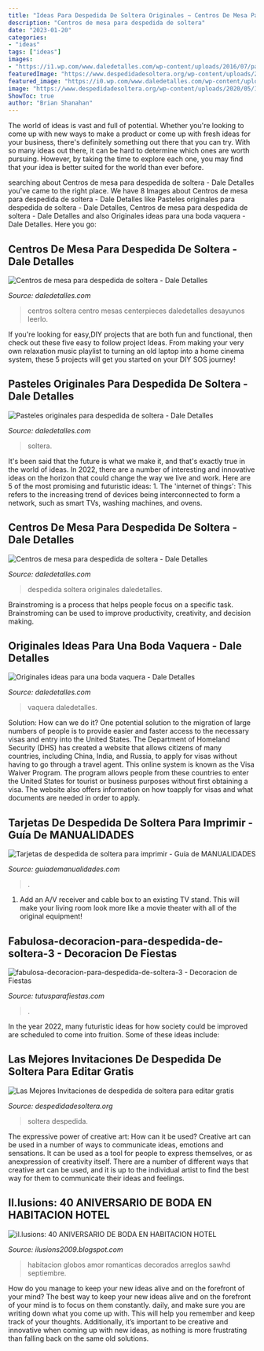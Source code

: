 ```yaml
---
title: "Ideas Para Despedida De Soltera Originales ~ Centros De Mesa Para Despedida De Soltera"
description: "Centros de mesa para despedida de soltera"
date: "2023-01-20"
categories:
- "ideas"
tags: ["ideas"]
images:
- "https://i1.wp.com/www.daledetalles.com/wp-content/uploads/2016/07/pastel-para-despedida-de-soltera18.jpg?resize=500%2C750"
featuredImage: "https://www.despedidadesoltera.org/wp-content/uploads/2020/05/Invitaciones-de-despedida-de-soltera-5.jpg"
featured_image: "https://i0.wp.com/www.daledetalles.com/wp-content/uploads/2016/07/centro-de-mesa-para-despedida-de-soltera14.jpg"
image: "https://www.despedidadesoltera.org/wp-content/uploads/2020/05/Invitaciones-de-despedida-de-soltera-5.jpg"
ShowToc: true
author: "Brian Shanahan"
---
```



The world of ideas is vast and full of potential. Whether you're looking to come up with new ways to make a product or come up with fresh ideas for your business, there's definitely something out there that you can try. With so many ideas out there, it can be hard to determine which ones are worth pursuing. However, by taking the time to explore each one, you may find that your idea is better suited for the world than ever before.

	

		
searching about Centros de mesa para despedida de soltera - Dale Detalles you've came to the right place. We have 8 Images about Centros de mesa para despedida de soltera - Dale Detalles like Pasteles originales para despedida de soltera - Dale Detalles, Centros de mesa para despedida de soltera - Dale Detalles and also Originales ideas para una boda vaquera - Dale Detalles. Here you go:
		
    
## Centros De Mesa Para Despedida De Soltera - Dale Detalles

<img loading=lazy src="https://i0.wp.com/www.daledetalles.com/wp-content/uploads/2016/07/centro-de-mesa-para-despedida-de-soltera9.jpg?resize=501%2C701" onerror="this.onerror=null;this.src='https://tse2.mm.bing.net/th?id=OIP.rGqfoc53Mkt1gO24tqRRFAHaKX&amp;pid=15.1';" alt="Centros de mesa para despedida de soltera - Dale Detalles">

_Source: daledetalles.com_

>centros soltera centro mesas centerpieces daledetalles desayunos leerlo. 

	

If you're looking for easy,DIY projects that are both fun and functional, then check out these five easy to follow project Ideas. From making your very own relaxation music playlist to turning an old laptop into a home cinema system, these 5 projects will get you started on your DIY SOS journey!

    
## Pasteles Originales Para Despedida De Soltera - Dale Detalles

<img loading=lazy src="https://i1.wp.com/www.daledetalles.com/wp-content/uploads/2016/07/pastel-para-despedida-de-soltera18.jpg?resize=500%2C750" onerror="this.onerror=null;this.src='https://tse2.mm.bing.net/th?id=OIP.PCgF4-KPceOb-EPdKWBDVgHaLH&amp;pid=15.1';" alt="Pasteles originales para despedida de soltera - Dale Detalles">

_Source: daledetalles.com_

>soltera. 

	

It's been said that the future is what we make it, and that's exactly true in the world of ideas. In 2022, there are a number of interesting and innovative ideas on the horizon that could change the way we live and work. Here are 5 of the most promising and futuristic ideas: 1. The 'internet of things': This refers to the increasing trend of devices being interconnected to form a network, such as smart TVs, washing machines, and ovens.

    
## Centros De Mesa Para Despedida De Soltera - Dale Detalles

<img loading=lazy src="https://i0.wp.com/www.daledetalles.com/wp-content/uploads/2016/07/centro-de-mesa-para-despedida-de-soltera14.jpg" onerror="this.onerror=null;this.src='https://tse1.mm.bing.net/th?id=OIP.DKXl-O1reZTGaluwzKGEzAHaJ4&amp;pid=15.1';" alt="Centros de mesa para despedida de soltera - Dale Detalles">

_Source: daledetalles.com_

>despedida soltera originales daledetalles. 

	

Brainstroming is a process that helps people focus on a specific task. Brainstroming can be used to improve productivity, creativity, and decision making.

    
## Originales Ideas Para Una Boda Vaquera - Dale Detalles

<img loading=lazy src="https://i1.wp.com/www.daledetalles.com/wp-content/uploads/2016/08/boda-vaquera29.jpg" onerror="this.onerror=null;this.src='https://tse2.mm.bing.net/th?id=OIP.YaX6YPv9dGOekHKJITQMJAHaGH&amp;pid=15.1';" alt="Originales ideas para una boda vaquera - Dale Detalles">

_Source: daledetalles.com_

>vaquera daledetalles. 

	

Solution: How can we do it?
One potential solution to the migration of large numbers of people is to provide easier and faster access to the necessary visas and entry into the United States. The Department of Homeland Security (DHS) has created a website that allows citizens of many countries, including China, India, and Russia, to apply for visas without having to go through a travel agent. This online system is known as the Visa Waiver Program. The program allows people from these countries to enter the United States for tourist or business purposes without first obtaining a visa. The website also offers information on how toapply for visas and what documents are needed in order to apply.

    
## Tarjetas De Despedida De Soltera Para Imprimir - Guía De MANUALIDADES

<img loading=lazy src="https://www.guiademanualidades.com/wp-content/uploads/2011/02/Tarjetas-para-despedida-de-soltera-para-imprimir-17-214x300.jpg" onerror="this.onerror=null;this.src='https://tse1.mm.bing.net/th?id=OIP.HV-j3Hg2UWejTSfCsF2k4QHaKY&amp;pid=15.1';" alt="Tarjetas de despedida de soltera para imprimir - Guía de MANUALIDADES">

_Source: guiademanualidades.com_

>. 

	

1. Add an A/V receiver and cable box to an existing TV stand. This will make your living room look more like a movie theater with all of the original equipment!

    
## Fabulosa-decoracion-para-despedida-de-soltera-3 - Decoracion De Fiestas

<img loading=lazy src="https://tutusparafiestas.com/wp-content/uploads/2016/10/Fabulosa-decoración-para-despedida-de-soltera-3.jpg" onerror="this.onerror=null;this.src='https://tse1.mm.bing.net/th?id=OIP.iW7KcyGAEDMYWH9LybZvQQHaLJ&amp;pid=15.1';" alt="fabulosa-decoracion-para-despedida-de-soltera-3 - Decoracion de Fiestas">

_Source: tutusparafiestas.com_

>. 

	

In the year 2022, many futuristic ideas for how society could be improved are scheduled to come into fruition. Some of these ideas include: 

    
## Las Mejores Invitaciones De Despedida De Soltera Para Editar Gratis

<img loading=lazy src="https://www.despedidadesoltera.org/wp-content/uploads/2020/05/Invitaciones-de-despedida-de-soltera-5.jpg" onerror="this.onerror=null;this.src='https://tse1.mm.bing.net/th?id=OIP.fN6i47cIDxwNKSU-SvWI3gHaKW&amp;pid=15.1';" alt="Las Mejores Invitaciones de despedida de soltera para editar gratis">

_Source: despedidadesoltera.org_

>soltera despedida. 

	

The expressive power of creative art: How can it be used?
Creative art can be used in a number of ways to communicate ideas, emotions and sensations. It can be used as a tool for people to express themselves, or as anexpression of creativity itself. There are a number of different ways that creative art can be used, and it is up to the individual artist to find the best way for them to communicate their ideas and feelings.

    
## Il.lusions: 40 ANIVERSARIO DE BODA EN HABITACION HOTEL

<img loading=lazy src="http://1.bp.blogspot.com/_5WriM03riag/TKIWIfezUDI/AAAAAAAABIY/2GgF2K8ruvk/s400/IMG_8110.JPG" onerror="this.onerror=null;this.src='https://tse4.mm.bing.net/th?id=OIP.6dQ7DtYPvp1iPeTIdvA9qAAAAA&amp;pid=15.1';" alt="il.lusions: 40 ANIVERSARIO DE BODA EN HABITACION HOTEL">

_Source: ilusions2009.blogspot.com_

>habitacion globos amor romanticas decorados arreglos sawhd septiembre. 

	

How do you manage to keep your new ideas alive and on the forefront of your mind?
The best way to keep your new ideas alive and on the forefront of your mind is to focus on them constantly. daily, and make sure you are writing down what you come up with. This will help you remember and keep track of your thoughts. Additionally, it’s important to be creative and innovative when coming up with new ideas, as nothing is more frustrating than falling back on the same old solutions.

